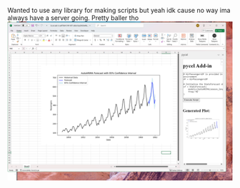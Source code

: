 Wanted to use any library for making scripts but yeah idk cause no way ima always have a server going. Pretty baller tho
![alt text](image.png)